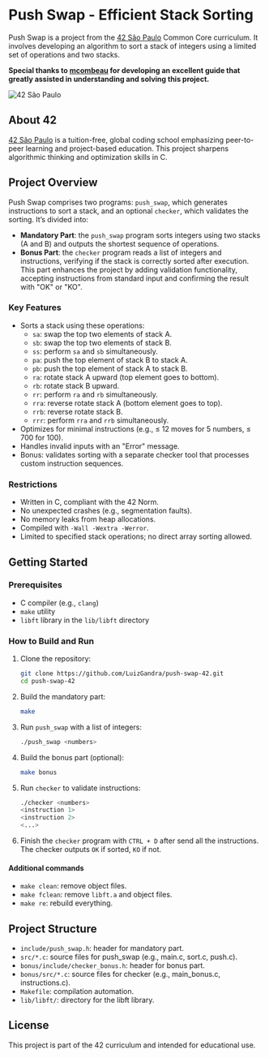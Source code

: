 # Push Swap - Efficient Stack Sorting

Push Swap is a project from the [42 São Paulo](https://www.42sp.org.br/) Common Core curriculum. It involves developing an algorithm to sort a stack of integers using a limited set of operations and two stacks.

**Special thanks to [mcombeau](https://github.com/mcombeau) for developing an excellent guide that greatly assisted in understanding and solving this project.**

![42 São Paulo](https://img.shields.io/badge/42-São_Paulo-black?style=flat-square&logo=42)

## About 42

[42 São Paulo](https://www.42sp.org.br/) is a tuition-free, global coding school emphasizing peer-to-peer learning and project-based education. This project sharpens algorithmic thinking and optimization skills in C.

## Project Overview

Push Swap comprises two programs: `push_swap`, which generates instructions to sort a stack, and an optional `checker`, which validates the sorting. It’s divided into:
- **Mandatory Part**: the `push_swap` program sorts integers using two stacks (A and B) and outputs the shortest sequence of operations.
- **Bonus Part**: the `checker` program reads a list of integers and instructions, verifying if the stack is correctly sorted after execution. This part enhances the project by adding validation functionality, accepting instructions from standard input and confirming the result with "OK" or "KO".

### Key Features

- Sorts a stack using these operations:
  - `sa`: swap the top two elements of stack A.
  - `sb`: swap the top two elements of stack B.
  - `ss`: perform `sa` and `sb` simultaneously.
  - `pa`: push the top element of stack B to stack A.
  - `pb`: push the top element of stack A to stack B.
  - `ra`: rotate stack A upward (top element goes to bottom).
  - `rb`: rotate stack B upward.
  - `rr`: perform `ra` and `rb` simultaneously.
  - `rra`: reverse rotate stack A (bottom element goes to top).
  - `rrb`: reverse rotate stack B.
  - `rrr`: perform `rra` and `rrb` simultaneously.
- Optimizes for minimal instructions (e.g., ≤ 12 moves for 5 numbers, ≤ 700 for 100).
- Handles invalid inputs with an "Error" message.
- Bonus: validates sorting with a separate checker tool that processes custom instruction sequences.

### Restrictions

- Written in C, compliant with the 42 Norm.
- No unexpected crashes (e.g., segmentation faults).
- No memory leaks from heap allocations.
- Compiled with `-Wall -Wextra -Werror`.
- Limited to specified stack operations; no direct array sorting allowed.

## Getting Started

### Prerequisites

- C compiler (e.g., `clang`)
- `make` utility
- `libft` library in the `lib/libft` directory

### How to Build and Run

1. Clone the repository:

   ```bash
   git clone https://github.com/LuizGandra/push-swap-42.git
   cd push-swap-42

2. Build the mandatory part:

   ```bash
   make

3. Run `push_swap` with a list of integers:

   ```bash
   ./push_swap <numbers>

4. Build the bonus part (optional):

   ```bash
   make bonus

5. Run `checker` to validate instructions:

   ```bash
   ./checker <numbers>
   <instruction 1>
   <instruction 2>
   <...>

5. Finish the `checker` program with `CTRL + D` after send all the instructions. The checker outputs `OK` if sorted, `KO` if not.

#### Additional commands

- `make clean`: remove object files.
- `make fclean`: remove `libft.a` and object files.
- `make re`: rebuild everything.

## Project Structure

- `include/push_swap.h`: header for mandatory part.
- `src/*.c`: source files for push_swap (e.g., main.c, sort.c, push.c).
- `bonus/include/checker_bonus.h`: header for bonus part.
- `bonus/src/*.c`: source files for checker (e.g., main_bonus.c, instructions.c).
- `Makefile`: compilation automation.
- `lib/libft/`: directory for the libft library.

## License

This project is part of the 42 curriculum and intended for educational use.
